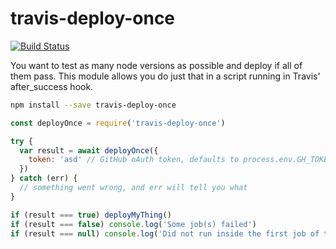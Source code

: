 # travis-deploy-once

[![Build Status](https://travis-ci.org/semantic-release/travis-deploy-once.svg?branch=master)](https://travis-ci.org/semantic-release/travis-deploy-once)

You want to test as many node versions as possible and deploy if all of them pass.
This module allows you do just that in a script running in Travis' after_success hook.

```bash
npm install --save travis-deploy-once
```

```js
const deployOnce = require('travis-deploy-once')

try {
  var result = await deployOnce({
    token: 'asd' // GitHub oAuth token, defaults to process.env.GH_TOKEN
  })
} catch (err) {
  // something went wrong, and err will tell you what
}

if (result === true) deployMyThing()
if (result === false) console.log('Some job(s) failed')
if (result === null) console.log('Did not run inside the first job of the build matrix')
```
